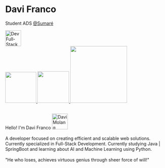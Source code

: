 <div>
    <h1>Davi Franco</h1> 
</div>

<p>Student ADS <a href="https://www.sumare.edu.br/">@Sumaré</a></p>

  <img align="start" height="50" alt="Dev Full-Stack" src="https://github.com/DabiLiam/DabiLiam/assets/130109019/55f0fde0-4d8f-44c9-ab0e-7228281677f5"> 
  
<div>
  <a href="https://instagram.com/dabiliam" target="_blank">
    <img style="width: 98px;" src="https://img.shields.io/badge/@dabiliam-5b1092?style=for-the-badge&logo=instagram&logoColor=white">
  </a>
  <a href="https://www.linkedin.com/in/davi-franco-b834532b7/" target="_blank">
    <img style="width: 100px;" src="https://img.shields.io/badge/Davi%20Franco-5b1092?style=for-the-badge&logo=linkedin&logoColor=white">
  </a>
  <a href="mailto:08davidev@gmail.com" target="_blank">
    <img style="width: 180px;" src="https://img.shields.io/badge/08davidev@gmail.com-5b1092?style=for-the-badge&logo=gmail&logoColor=white">
  </a>
</div>



 <div>
     <div style="display: inline_block">
        <br>
        <p>
        Hello! I'm Davi Franco <img align="" height="50" alt="Davi Molang" src="https://github.com/DabiLiam/DabiLiam/assets/130109019/c17b6eb2-f298-4b80-b11e-7e57aea636ae"> 
        <br> 
        <br>
        A developer focused on creating efficient and scalable web solutions. Currently specialized in Full-Stack Development. Currently studying Java | SpringBoot and learning about AI and Machine Learning using Python.
        <br>
        <br>
        "He who loses, achieves virtuous genius through sheer force of will!"
        </p>
     </div>

